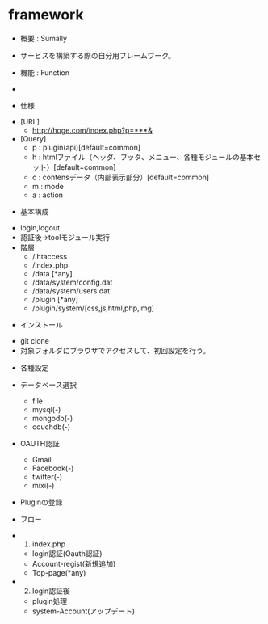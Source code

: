 framework
=========

* 概要 : Sumally
- サービスを構築する際の自分用フレームワーク。

* 機能 : Function
- 

* 仕様
- [URL]
  + http://hoge.com/index.php?p=***&
- [Query]
  + p : plugin(api)[default=common]
  + h : htmlファイル（ヘッダ、フッタ、メニュー、各種モジュールの基本セット）[default=common]
  + c : contensデータ（内部表示部分）[default=common]
  + m : mode
  + a : action
  

* 基本構成
- login,logout
- 認証後->toolモジュール実行
- 階層
  + /.htaccess
  + /index.php
  + /data [*any]
  + /data/system/config.dat
  + /data/system/users.dat
  + /plugin [*any]
  + /plugin/system/[css,js,html,php,img]


* インストール
- git clone
- 対象フォルダにブラウザでアクセスして、初回設定を行う。

* 各種設定
- データベース選択
  + file
  + mysql(-)
  + mongodb(-)
  + couchdb(-)

- OAUTH認証
  + Gmail
  + Facebook(-)
  + twitter(-)
  + mixi(-)
  
- Pluginの登録



* フロー
- 1) index.php
  + login認証(Oauth認証)
  + Account-regist(新規追加)
  + Top-page(*any)
  
- 2) login認証後
  + plugin処理
  + system-Account(アップデート)






